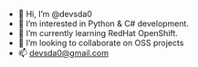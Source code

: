 - 👋 Hi, I’m @devsda0
- 👀 I’m interested in Python & C# development.
- 🌱 I’m currently learning RedHat OpenShift.
- 💞️ I’m looking to collaborate on OSS projects
- 📫 devsda0@gmail.com

<!---
devsda0/devsda0 is a ✨ special ✨ repository because its `README.md` (this file) appears on your GitHub profile.
You can click the Preview link to take a look at your changes.
--->
